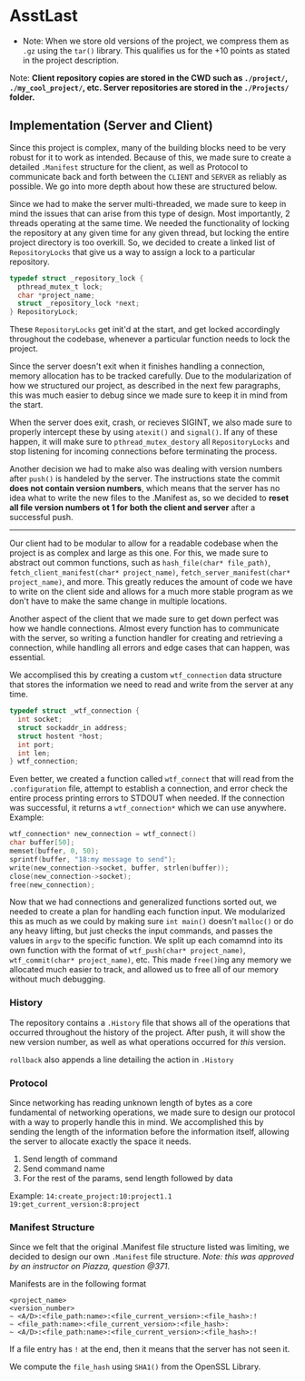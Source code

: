 # AsstLast

- Note: When we store old versions of the project, we compress them as `.gz` using the `tar()` library. This qualifies us for the +10 points as stated in the project description.

Note: **Client repository copies are stored in the CWD such as `./project/`, `./my_cool_project/`, etc. Server repositories are stored in the `./Projects/` folder.**

## Implementation (Server and Client)
Since this project is complex, many of the building blocks need to be very robust for it to work as intended. Because of this, we made sure to create a detailed `.Manifest` structure for the client, as well as Protocol to communicate back and forth between the `CLIENT` and `SERVER` as reliably as possible. We go into more depth about how these are structured below.  

Since we had to make the server multi-threaded, we made sure to keep in mind the issues that can arise from this type of design. Most importantly, 2 threads operating at the same time. We needed the functionality of locking the repository at any given time for any given thread, but locking the entire project directory is too overkill. So, we decided to create a linked list of `RepositoryLocks` that give us a way to assign a lock to a particular repository.

```c
typedef struct _repository_lock {
  pthread_mutex_t lock;
  char *project_name;
  struct _repository_lock *next;
} RepositoryLock;
```

These `RepositoryLocks` get init'd at the start, and get locked accordingly throughout the codebase, whenever a particular function needs to lock the project. 

Since the server doesn't exit when it finishes handling a connection, memory allocation has to be tracked carefully. Due to the modularization of how we structured our project, as described in the next few paragraphs, this was much easier to debug since we made sure to keep it in mind from the start.

When the server does exit, crash, or recieves SIGINT, we also made sure to properly intercept these by using `atexit()` and `signal()`. If any of these happen, it will make sure to `pthread_mutex_destory` all `RepositoryLocks` and stop listening for incoming connections before terminating the process.

Another decision we had to make also was dealing with version numbers after `push()` is handeled by the server. The instructions state the commit **does not contain version numbers**, which means that the server has no idea what to write the new files to the .Manifest as, so we decided to **reset all file version numbers ot 1 for both the client and server** after a successful push.

---

Our client had to be modular to allow for a readable codebase when the project is as complex and large as this one. For this, we made sure to abstract out common functions, such as `hash_file(char* file_path)`, `fetch_client_manifest(char* project_name)`, `fetch_server_manifest(char* project_name)`, and more. This greatly reduces the amount of code we have to write on the client side and allows for a much more stable program as we don't have to make the same change in multiple locations.

Another aspect of the client that we made sure to get down perfect was how we handle connections. Almost every function has to communicate with the server, so writing a function handler for creating and retrieving a connection, while handling all errors and edge cases that can happen, was essential.

We accomplised this by creating a custom `wtf_connection` data structure that stores the information we need to read and write from the server at any time.

```c
typedef struct _wtf_connection {
  int socket;
  struct sockaddr_in address;
  struct hostent *host;
  int port;
  int len;
} wtf_connection;
```

Even better, we created a function called `wtf_connect` that will read from the `.configuration` file, attempt to establish a connection, and error check the entire process printing errors to STDOUT when needed. If the connection was successful, it returns a `wtf_connection*` which we can use anywhere. Example:

```c
wtf_connection* new_connection = wtf_connect()
char buffer[50];
memset(buffer, 0, 50);
sprintf(buffer, "18:my message to send");
write(new_connection->socket, buffer, strlen(buffer));
close(new_connection->socket);
free(new_connection);
```

Now that we had connections and generalized functions sorted out, we needed to create a plan for handling each function input. We modularized this as much as we could by making sure `int main()` doesn't `malloc()` or do any heavy lifting, but just checks the input commands, and passes the values in `argv` to the specific function. We split up each comamnd into its own function with the format of `wtf_push(char* project_name)`, `wtf_commit(char* project_name)`, etc. This made `free()`ing any memory we allocated much easier to track, and allowed us to free all of our memory without much debugging.

### History

The repository contains a `.History` file that shows all of the operations that occurred throughout the history of the project. After push, it will show the new version number, as well as what operations occurred for *this* version.

`rollback` also appends a line detailing the action in `.History`

### Protocol

Since networking has reading unknown length of bytes as a core fundamental of networking operations, we made sure to design our protocol with a way to properly handle this in mind. We accomplished this by sending the length of the information before the information itself, allowing the server to allocate exactly the space it needs.

1) Send length of command
2) Send command name
3) For the rest of the params, send length followed by data

Example:
`14:create_project:10:project1.1`
`19:get_current_version:8:project`


### Manifest Structure
Since we felt that the original .Manifest file structure listed was limiting, we decided to design our own `.Manifest` file structure. _Note: this was approved by an instructor on Piazza, question @371_.

Manifests are in the following format
```
<project_name>
<version_number>
~ <A/D>:<file_path:name>:<file_current_version>:<file_hash>:!
~ <file_path:name>:<file_current_version>:<file_hash>:
~ <A/D>:<file_path:name>:<file_current_version>:<file_hash>:!
```
If a file entry has `!` at the end, then it means that the server has not seen it.

We compute the `file_hash` using `SHA1()` from the  OpenSSL Library.

